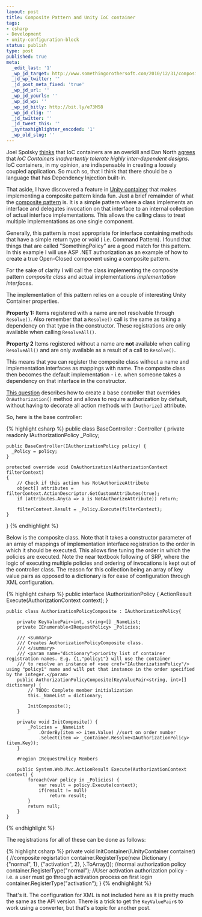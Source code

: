 ```yaml
---
layout: post
title: Composite Pattern and Unity IoC container
tags:
- csharp
- Development
- unity-configuration-block
status: publish
type: post
published: true
meta:
  _edit_last: '1'
  _wp_jd_target: http://www.somethingorothersoft.com/2010/12/31/composite-pattern-and-unity-ioc-container/
  _jd_wp_twitter: ''
  _jd_post_meta_fixed: 'true'
  _wp_jd_url: ''
  _wp_jd_yourls: ''
  _wp_jd_wp: ''
  _wp_jd_bitly: http://bit.ly/e73M58
  _wp_jd_clig: ''
  _jd_twitter: ''
  _jd_tweet_this: ''
  _syntaxhighlighter_encoded: '1'
  _wp_old_slug: ''
---
```

Joel Spolsky [thinks](http://stackoverflow.com/questions/871405/why-do-i-need-an-ioc-container-as-opposed-to-straightforward-di-code/871420#871420) that IoC containers are an overkill and Dan North [agrees](http://twitter.com/#!/tastapod/status/12054276046061568) that *IoC Containers inadvertently tolerate highly inter-dependent designs*. IoC containers, in my opinion, are indispensable in creating a loosely coupled application. So much so, that I think that there should be a language that has Dependency Injection built-in.

That aside, I have discovered a feature in [Unity container](http://unity.codeplex.com/) that makes implementing a composite pattern kinda fun. Just a brief remainder of what the [composite pattern](http://en.wikipedia.org/wiki/Composite_pattern) is. It is a simple pattern where a class implements an interface and delegates invocation on that interface to an internal collection of actual interface implementations. This allows the calling class to treat multiple implementations as one single component.

Generally, this pattern is most appropriate for interface containing methods that have a simple return type or void ( i.e. Command Pattern). I found that things that are called "SomethingPolicy" are a good match for this pattern. In this example I will use ASP .NET authorization as an example of how to create a true Open-Closed component using a composite pattern.

For the sake of clarity I will call the class implementing the composite pattern *composite class* and actual implementations *implementation interfaces*.

The implementation of this pattern relies on a couple of interesting Unity Container properties.

**Property 1:** Items registered with a name are not resolvable through `Resolve()`. Also remember that a `Resolve()` call is the same as taking a dependency on that type in the constructor. These registrations are only available when calling `ResolveAll()`.

**Property 2** Items registered without a name are **not** available when calling `ResolveAll()` and are only available as a result of a call to `Resolve()`.

This means that you can register the composite class without a name and implementation interfaces as mappings with name. The composite class then becomes the default implementation - i.e. when someone takes a dependency on that interface in the constructor.

[This question](http://stackoverflow.com/questions/780436/asp-mvc-authorize-all-actions-except-a-few) describes how to create a base controller that overrides `OnAuthorization()` method and allows to require authorization by default, without having to decorate all action methods with `[Authorize]` attribute.

So, here is the base controller: 
<div>
{% highlight csharp %}
public class BaseController : Controller
{
    private readonly IAuthorizationPolicy _Policy;

    public BaseController(IAuthorizationPolicy policy) {
      _Policy = policy;
    }
   
    protected override void OnAuthorization(AuthorizationContext filterContext)
    {
        // Check if this action has NotAuthorizeAttribute
        object[] attributes = filterContext.ActionDescriptor.GetCustomAttributes(true);
        if (attributes.Any(a => a is NotAuthorizeAttribute)) return;

        filterContext.Result = _Policy.Execute(filterContext);
    }
}
{% endhighlight %}
</div>

Below is the composite class. Note that it takes a constructor parameter of an array of mappings of implementation interface registration to the order in which it should be executed. This allows fine tuning the order in which the policies are executed. Note the near textbook following of SRP, where the logic of executing multiple policies and ordering of invocations is kept out of the controller class. The reason for this collection being an array of key value pairs as opposed to a dictionary is for ease of configuration through XML configuration.

<div>
{% highlight csharp %}
	public interface IAuthorizationPolicy {
		ActionResult Execute(AuthorizationContext context);
	}

	public class AuthorizationPolicyComposite : IAuthorizationPolicy{
		
		private KeyValuePair<int, string>[] _NameList;
		private IEnumerable<IRequestPolicy> _Policies;

		/// <summary>
		/// Creates AuthorizationPolicyComposite class.
		/// </summary>
		/// <param name="dictionary">priority list of container registration names. E.g. {1,"policy1"} will use the container 
		/// to resolve an instance of <see cref="IAuthorizationPolicy"/> using "policy1" name and will put that instance in the order specified by the integer.</param>
		public AuthorizationPolicyComposite(KeyValuePair<string, int>[] dictionary) {
			// TODO: Complete member initialization
			this._NameList = dictionary;

			InitComposite();
		}

		private void InitComposite() {
			_Policies = _NameList
				.OrderBy(item => item.Value) //sort on order number
				.Select(item => _Container.Resolve<IAuthorizationPolicy>(item.Key));
		}

		#region IRequestPolicy Members

		public System.Web.Mvc.ActionResult Execute(AuthorizationContext context) {
			foreach(var policy in _Policies) {
				var result = policy.Execute(context);
				if(result != null)
					return result;
			}
			return null;
		}
	}
{% endhighlight %}
</div>

The registrations for all of these can be done as follows:

<div>
{% highlight csharp %}
private void InitContainer(IUnityContainer container) {
	//composite regisrtation
	container.RegisterType<IAuthorizationPolicy, AuthorizationPolicyComposite>(new Dictionary<string,int> {
		{"normal", 1},
		{"activation", 2},
	}.ToArray());
	//normal authorization policy
	container.RegisterType<IAuthorizationPolicy, NormalAuthorizationPolicy>("normal");
	//User activation authorization policy - i.e. a user must go through activation process on first login
	container.RegisterType<IAuthorizationPolicy, UserActivationAuthorizationPolicy>("activation");
}
{% endhighlight %}
</div>

That's it. The configuration for XML is not included here as it is pretty much the same as the API version. There is a trick to get the `KeyValuePair`s to work using a converter, but that's a topic for another post.

